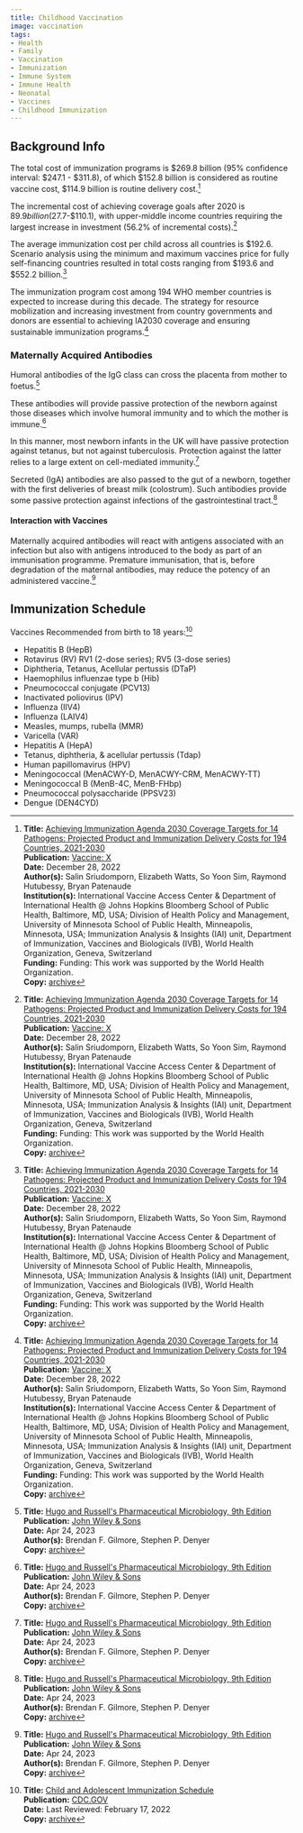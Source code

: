 ```yaml
---
title: Childhood Vaccination
image: vaccination
tags:
- Health
- Family
- Vaccination
- Immunization
- Immune System
- Immune Health
- Neonatal
- Vaccines
- Childhood Immunization
---
```

## Background Info

The total cost of immunization programs is $269.8 billion (95% confidence interval: $247.1 - $311.8), of which $152.8 billion is considered as routine vaccine cost, $114.9 billion is routine delivery cost.[^1]

The incremental cost of achieving coverage goals after 2020 is $89.9 billion ($27.7-$110.1), with upper-middle income countries requiring the largest increase in investment (56.2% of incremental costs).[^1]

The average immunization cost per child across all countries is $192.6. Scenario analysis using the minimum and maximum vaccines price for fully self-financing countries resulted in total costs ranging from $193.6 and $552.2 billion.[^1]

The immunization program cost among 194 WHO member countries is expected to increase during this decade. The strategy for resource mobilization and increasing investment from country governments and donors are essential to achieving IA2030 coverage and ensuring sustainable immunization programs.[^1]

### Maternally Acquired Antibodies

Humoral antibodies of the IgG class can cross the placenta from mother to foetus.[^3]

These antibodies will provide passive protection of the newborn against those diseases which involve humoral immunity and to which the mother is immune.[^3]

In this manner, most newborn infants in the UK will have passive protection against tetanus, but not against tuberculosis. Protection against the latter relies to a large extent on cell-mediated immunity.[^3]

Secreted (IgA) antibodies are also passed to the gut of a newborn, together with the first deliveries of breast milk (colostrum). Such antibodies provide some passive protection against infections of the gastrointestinal tract.[^3]

#### Interaction with Vaccines

Maternally acquired antibodies will react with antigens associated with an infection but also with antigens introduced to the body as part of an immunisation programme. Premature immunisation, that is, before degradation of the maternal antibodies, may reduce the potency of an administered vaccine.[^3]

## Immunization Schedule

Vaccines Recommended from birth to 18 years:[^2]

- Hepatitis B (HepB)
- Rotavirus (RV) RV1 (2-dose series); RV5 (3-dose series)
- Diphtheria, Tetanus, Acellular pertussis (DTaP)
- Haemophilus influenzae type b (Hib)
- Pneumococcal conjugate (PCV13)
- Inactivated poliovirus (IPV)
- Influenza (IIV4)
- Influenza (LAIV4)
- Measles, mumps, rubella (MMR)
- Varicella (VAR)
- Hepatitis A (HepA)
- Tetanus, diphtheria, & acellular pertussis (Tdap)
- Human papillomavirus (HPV)
- Meningococcal (MenACWY-D, MenACWY-CRM, MenACWY-TT)
- Meningococcal B (MenB-4C, MenB-FHbp)								
- Pneumococcal polysaccharide (PPSV23)								
- Dengue (DEN4CYD)

[^1]: **Title:** [Achieving Immunization Agenda 2030 Coverage Targets for 14 Pathogens: Projected Product and Immunization Delivery Costs for 194 Countries, 2021-2030](https://doi.org/10.1016/j.jvacx.2022.100256)<br>
**Publication:** [Vaccine: X](https://www.sciencedirect.com/journal/vaccine-x)<br>
**Date:** December 28, 2022<br>
**Author(s):** Salin Sriudomporn, Elizabeth Watts, So Yoon Sim, Raymond Hutubessy, Bryan Patenaude<br>
**Institution(s):** International Vaccine Access Center & Department of International Health @ Johns Hopkins Bloomberg School of Public Health, Baltimore, MD, USA; Division of Health Policy and Management, University of Minnesota School of Public Health, Minneapolis, Minnesota, USA; Immunization Analysis & Insights (IAI) unit, Department of Immunization, Vaccines and Biologicals (IVB), World Health Organization, Geneva, Switzerland<br>
**Funding:** Funding: This work was supported by the World Health Organization.<br>
**Copy:** [archive](https://drive.proton.me/urls/VTFJHMR6MC#tC4xA4xMHK77) 

[^2]: **Title:** [Child and Adolescent Immunization Schedule](https://www.cdc.gov/vaccines/schedules/hcp/imz/child-adolescent.html)<br>
**Publication:** [CDC.GOV](https://www.cdc.gov/)<br>
**Date:** Last Reviewed: February 17, 2022<br>
**Copy:** [archive](https://drive.proton.me/urls/G44XJHR1ZC#yKiFUYuoBkOd) 

[^3]: **Title:** [Hugo and Russell's Pharmaceutical Microbiology, 9th Edition](https://books.google.com/books?id=FnCiEAAAQBAJ)<br>
**Publication:** [John Wiley & Sons](https://www.wiley.com/en-us)<br>
**Date:** Apr 24, 2023<br>
**Author(s):** Brendan F. Gilmore, Stephen P. Denyer<br>
**Copy:** [archive](https://drive.proton.me/urls/FEDVYAMJDC#4CT4pJelFc9C) 
